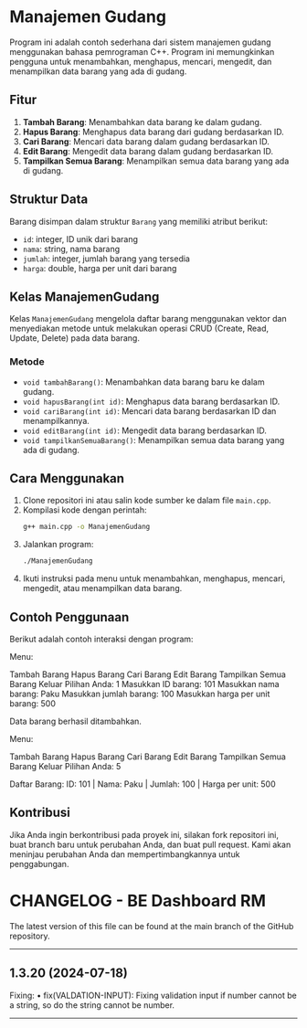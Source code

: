 # Manajemen Gudang

Program ini adalah contoh sederhana dari sistem manajemen gudang menggunakan bahasa pemrograman C++. Program ini memungkinkan pengguna untuk menambahkan, menghapus, mencari, mengedit, dan menampilkan data barang yang ada di gudang.

## Fitur

1. **Tambah Barang**: Menambahkan data barang ke dalam gudang.
2. **Hapus Barang**: Menghapus data barang dari gudang berdasarkan ID.
3. **Cari Barang**: Mencari data barang dalam gudang berdasarkan ID.
4. **Edit Barang**: Mengedit data barang dalam gudang berdasarkan ID.
5. **Tampilkan Semua Barang**: Menampilkan semua data barang yang ada di gudang.

## Struktur Data

Barang disimpan dalam struktur `Barang` yang memiliki atribut berikut:
- `id`: integer, ID unik dari barang
- `nama`: string, nama barang
- `jumlah`: integer, jumlah barang yang tersedia
- `harga`: double, harga per unit dari barang

## Kelas ManajemenGudang

Kelas `ManajemenGudang` mengelola daftar barang menggunakan vektor dan menyediakan metode untuk melakukan operasi CRUD (Create, Read, Update, Delete) pada data barang.

### Metode

- `void tambahBarang()`: Menambahkan data barang baru ke dalam gudang.
- `void hapusBarang(int id)`: Menghapus data barang berdasarkan ID.
- `void cariBarang(int id)`: Mencari data barang berdasarkan ID dan menampilkannya.
- `void editBarang(int id)`: Mengedit data barang berdasarkan ID.
- `void tampilkanSemuaBarang()`: Menampilkan semua data barang yang ada di gudang.

## Cara Menggunakan

1. Clone repositori ini atau salin kode sumber ke dalam file `main.cpp`.
2. Kompilasi kode dengan perintah:
    ```sh
    g++ main.cpp -o ManajemenGudang
    ```
3. Jalankan program:
    ```sh
    ./ManajemenGudang
    ```
4. Ikuti instruksi pada menu untuk menambahkan, menghapus, mencari, mengedit, atau menampilkan data barang.

## Contoh Penggunaan

Berikut adalah contoh interaksi dengan program:


Menu:

Tambah Barang
Hapus Barang
Cari Barang
Edit Barang
Tampilkan Semua Barang
Keluar
Pilihan Anda: 1
Masukkan ID barang: 101
Masukkan nama barang: Paku
Masukkan jumlah barang: 100
Masukkan harga per unit barang: 500

Data barang berhasil ditambahkan.

Menu:

Tambah Barang
Hapus Barang
Cari Barang
Edit Barang
Tampilkan Semua Barang
Keluar
Pilihan Anda: 5

Daftar Barang:
ID: 101 | Nama: Paku | Jumlah: 100 | Harga per unit: 500


## Kontribusi

Jika Anda ingin berkontribusi pada proyek ini, silakan fork repositori ini, buat branch baru untuk perubahan Anda, dan buat pull request. Kami akan meninjau perubahan Anda dan mempertimbangkannya untuk penggabungan.


# CHANGELOG - BE Dashboard RM

The latest version of this file can be found at the main branch of the GitHub repository.

---

## 1.3.20 (2024-07-18)

Fixing:
• fix(VALDATION-INPUT): Fixing validation input if number cannot be a string, so do the string cannot be number.

---



